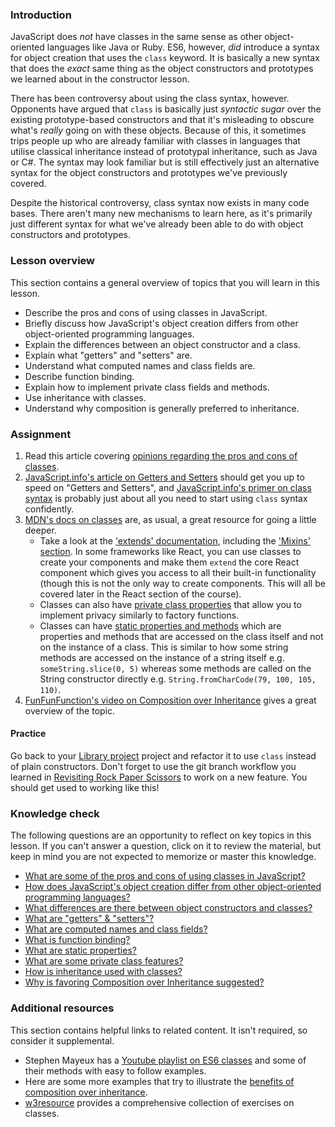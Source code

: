 ### Introduction

JavaScript does *not* have classes in the same sense as other object-oriented languages like Java or Ruby. ES6, however, *did* introduce a syntax for object creation that uses the `class` keyword. It is basically a new syntax that does the *exact* same thing as the object constructors and prototypes we learned about in the constructor lesson.

There has been controversy about using the class syntax, however. Opponents have argued that `class` is basically just *syntactic sugar* over the existing prototype-based constructors and that it's misleading to obscure what's *really* going on with these objects. Because of this, it sometimes trips people up who are already familiar with classes in languages that utilise classical inheritance instead of prototypal inheritance, such as Java or C#. The syntax may look familiar but is still effectively just an alternative syntax for the object constructors and prototypes we've previously covered.

Despite the historical controversy, class syntax now exists in many code bases. There aren't many new mechanisms to learn here, as it's primarily just different syntax for what we've already been able to do with object constructors and prototypes.

### Lesson overview

This section contains a general overview of topics that you will learn in this lesson.

- Describe the pros and cons of using classes in JavaScript.
- Briefly discuss how JavaScript's object creation differs from other object-oriented programming languages.
- Explain the differences between an object constructor and a class.
- Explain what "getters" and "setters" are.
- Understand what computed names and class fields are.
- Describe function binding.
- Explain how to implement private class fields and methods.
- Use inheritance with classes.
- Understand why composition is generally preferred to inheritance.

### Assignment

<div class="lesson-content__panel" markdown="1">

1. Read this article covering [opinions regarding the pros and cons of classes](https://medium.com/@rajaraodv/is-class-in-es6-the-new-bad-part-6c4e6fe1ee65).
1. [JavaScript.info's article on Getters and Setters](https://javascript.info/property-accessors) should get you up to speed on "Getters and Setters", and [JavaScript.info's primer on class syntax](https://javascript.info/class) is probably just about all you need to start using `class` syntax confidently.
1. [MDN's docs on classes](https://developer.mozilla.org/en-US/docs/Web/JavaScript/Reference/Classes) are, as usual, a great resource for going a little deeper.
   - Take a look at the ['extends' documentation](https://developer.mozilla.org/en-US/docs/Web/JavaScript/Reference/Classes/extends), including the ['Mixins' section](https://developer.mozilla.org/en-US/docs/Web/JavaScript/Reference/Classes/extends#mix-ins). In some frameworks like React, you can use classes to create your components and make them `extend` the core React component which gives you access to all their built-in functionality (though this is not the only way to create components. This will all be covered later in the React section of the course).
   - Classes can also have [private class properties](https://developer.mozilla.org/en-US/docs/Web/JavaScript/Reference/Classes/Private_class_fields) that allow you to implement privacy similarly to factory functions.
   - Classes can have [static properties and methods](https://developer.mozilla.org/en-US/docs/Web/JavaScript/Reference/Classes/static) which are properties and methods that are accessed on the class itself and not on the instance of a class. This is similar to how some string methods are accessed on the instance of a string itself e.g. `someString.slice(0, 5)` whereas some methods are called on the String constructor directly e.g. `String.fromCharCode(79, 100, 105, 110)`.
1. [FunFunFunction's video on Composition over Inheritance](https://www.youtube.com/watch?v=wfMtDGfHWpA) gives a great overview of the topic.

</div>

#### Practice

Go back to your [Library project](https://www.theodinproject.com/lessons/node-path-javascript-library) project and refactor it to use `class` instead of plain constructors.  Don't forget to use the git branch workflow you learned in [Revisiting Rock Paper Scissors](https://www.theodinproject.com/lessons/foundations-revisiting-rock-paper-scissors) to work on a new feature. You should get used to working like this!

### Knowledge check

The following questions are an opportunity to reflect on key topics in this lesson. If you can't answer a question, click on it to review the material, but keep in mind you are not expected to memorize or master this knowledge.

- [What are some of the pros and cons of using classes in JavaScript?](https://rajaraodv.medium.com/is-class-in-es6-the-new-bad-part-6c4e6fe1ee65)
- [How does JavaScript's object creation differ from other object-oriented programming languages?](https://rajaraodv.medium.com/is-class-in-es6-the-new-bad-part-6c4e6fe1ee65#e6b3)
- [What differences are there between object constructors and classes?](https://javascript.info/class#not-just-a-syntactic-sugar)
- [What are "getters" & "setters"?](https://javascript.info/property-accessors)
- [What are computed names and class fields?](https://javascript.info/class)
- [What is function binding?](https://javascript.info/class)
- [What are static properties?](https://developer.mozilla.org/en-US/docs/Web/JavaScript/Reference/Classes/static)
- [What are some private class features?](https://developer.mozilla.org/en-US/docs/Web/JavaScript/Reference/Classes/Private_class_fields)
- [How is inheritance used with classes?](https://developer.mozilla.org/en-US/docs/Web/JavaScript/Reference/Classes#inheritance)
- [Why is favoring Composition over Inheritance suggested?](https://www.youtube.com/watch?v=wfMtDGfHWpA)

### Additional resources

This section contains helpful links to related content. It isn't required, so consider it supplemental.

- Stephen Mayeux has a [Youtube playlist on ES6 classes](https://www.youtube.com/playlist?list=PLtwj5TTsiP7uTKfTQbcmb59mWXosLP_7S) and some of their methods with easy to follow examples.
- Here are some more examples that try to illustrate the [benefits of composition over inheritance](https://blog.beezwax.net/composition-over-inheritance-with-javascript-examples).
- [w3resource](https://www.w3resource.com/javascript-exercises/oop/index.php) provides a comprehensive collection of exercises on classes.
